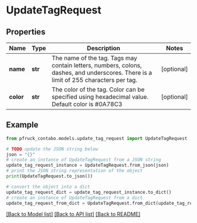 # UpdateTagRequest


## Properties

Name | Type | Description | Notes
------------ | ------------- | ------------- | -------------
**name** | **str** | The name of the tag. Tags may contain letters, numbers, colons, dashes, and underscores. There is a limit of 255 characters per tag. | [optional] 
**color** | **str** | The color of the tag. Color can be specified using hexadecimal value. Default color is #0A78C3 | [optional] 

## Example

```python
from pfruck_contabo.models.update_tag_request import UpdateTagRequest

# TODO update the JSON string below
json = "{}"
# create an instance of UpdateTagRequest from a JSON string
update_tag_request_instance = UpdateTagRequest.from_json(json)
# print the JSON string representation of the object
print(UpdateTagRequest.to_json())

# convert the object into a dict
update_tag_request_dict = update_tag_request_instance.to_dict()
# create an instance of UpdateTagRequest from a dict
update_tag_request_from_dict = UpdateTagRequest.from_dict(update_tag_request_dict)
```
[[Back to Model list]](../README.md#documentation-for-models) [[Back to API list]](../README.md#documentation-for-api-endpoints) [[Back to README]](../README.md)


